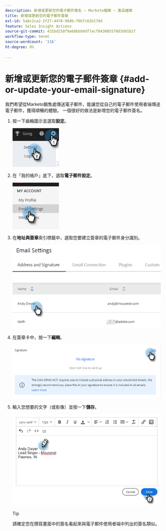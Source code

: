 ```yaml
---
description: 新增或更新您的電子郵件簽名 — Marketo檔案 — 產品檔案
title: 新增或更新您的電子郵件簽章
exl-id: 5a8c2ca2-2f27-4478-984b-f6b7c62b178d
feature: Sales Insight Actions
source-git-commit: 431bd258f9a68bbb9df7acf043085578d3d91b1f
workflow-type: tm+mt
source-wordcount: '116'
ht-degree: 0%

---
```


# 新增或更新您的電子郵件簽章 {#add-or-update-your-email-signature}

我們希望從Marketo銷售處傳送電子郵件，能讓您從自己的電子郵件使用者端傳送電子郵件，獲得順暢的體驗。 一個很好的做法是新增您的電子郵件簽名。

1. 按一下齒輪圖示並選取&#x200B;**設定**。

   ![](assets/add-or-update-your-email-signature-1.png)

1. 在「我的帳戶」底下，選取&#x200B;**電子郵件設定**。

   ![](assets/add-or-update-your-email-signature-2.png)

1. 在&#x200B;**地址與簽章**&#x200B;索引標籤中，選取您要建立簽章的電子郵件身分識別。

   ![](assets/add-or-update-your-email-signature-3.png)

1. 在簽章卡中，按一下&#x200B;**編輯**。

   ![](assets/add-or-update-your-email-signature-4.png)

1. 輸入您想要的文字（或影像）並按一下&#x200B;**儲存**。

   ![](assets/add-or-update-your-email-signature-5.png)

   >[!TIP]
   >
   >請確定您在撰寫畫面中的簽名看起來與電子郵件使用者端中列出的簽名類似。
